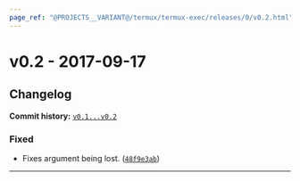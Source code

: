 ```yaml
---
page_ref: "@PROJECTS__VARIANT@/termux/termux-exec/releases/0/v0.2.html"
---
```


# v0.2 - 2017-09-17

## Changelog

**Commit history:** [`v0.1...v0.2`](https://github.com/termux/termux-exec/compare/v0.1...v0.2)

### Fixed

- Fixes argument being lost. ([`48f9e3ab`](https://github.com/termux/termux-exec/commit/48f9e3ab))

---

&nbsp;
